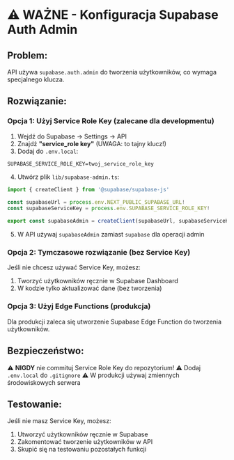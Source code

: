# ⚠️ WAŻNE - Konfiguracja Supabase Auth Admin

## Problem:
API używa `supabase.auth.admin` do tworzenia użytkowników, co wymaga specjalnego klucza.

## Rozwiązanie:

### Opcja 1: Użyj Service Role Key (zalecane dla developmentu)

1. Wejdź do Supabase → Settings → API
2. Znajdź **"service_role key"** (UWAGA: to tajny klucz!)
3. Dodaj do `.env.local`:
```
SUPABASE_SERVICE_ROLE_KEY=twoj_service_role_key
```

4. Utwórz plik `lib/supabase-admin.ts`:
```typescript
import { createClient } from '@supabase/supabase-js'

const supabaseUrl = process.env.NEXT_PUBLIC_SUPABASE_URL!
const supabaseServiceKey = process.env.SUPABASE_SERVICE_ROLE_KEY!

export const supabaseAdmin = createClient(supabaseUrl, supabaseServiceKey)
```

5. W API używaj `supabaseAdmin` zamiast `supabase` dla operacji admin

### Opcja 2: Tymczasowe rozwiązanie (bez Service Key)

Jeśli nie chcesz używać Service Key, możesz:

1. Tworzyć użytkowników ręcznie w Supabase Dashboard
2. W kodzie tylko aktualizować dane (bez tworzenia)

### Opcja 3: Użyj Edge Functions (produkcja)

Dla produkcji zaleca się utworzenie Supabase Edge Function do tworzenia użytkowników.

## Bezpieczeństwo:

⚠️ **NIGDY** nie commituj Service Role Key do repozytorium!
⚠️ Dodaj `.env.local` do `.gitignore`
⚠️ W produkcji używaj zmiennych środowiskowych serwera

## Testowanie:

Jeśli nie masz Service Key, możesz:
1. Utworzyć użytkowników ręcznie w Supabase
2. Zakomentować tworzenie użytkowników w API
3. Skupić się na testowaniu pozostałych funkcji